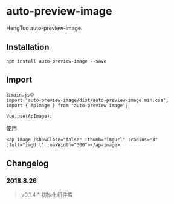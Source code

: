 # auto-preview-image
HengTuo auto-preview-image.

## Installation
```
npm install auto-preview-image --save
```

## Import
```
在main.js中
import 'auto-preview-image/dist/auto-preview-image.min.css';
import { ApImage } from 'auto-preview-image';
```
```
Vue.use(ApImage);
```

使用

```
<ap-image :showClose="false" :thumb="imgUrl" :radius="3" :full="imgUrl" :maxWidth="300"></ap-image>
```

## Changelog
### 2018.8.26
> v0.1.4 * 初始化组件库
